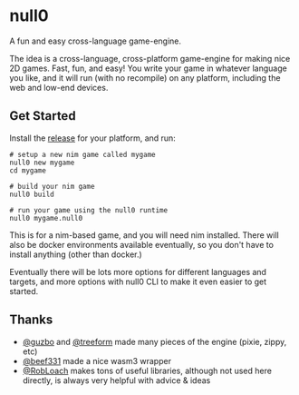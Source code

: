 # null0

A fun and easy cross-language game-engine.

The idea is a cross-language, cross-platform game-engine for making nice 2D games. Fast, fun, and easy! You write your game in whatever language you like, and it will run (with no recompile) on any platform, including the web and low-end devices.

## Get Started

Install the [release](https://github.com/notnullgames/null0/releases) for your platform, and run:

```
# setup a new nim game called mygame
null0 new mygame
cd mygame

# build your nim game
null0 build

# run your game using the null0 runtime
null0 mygame.null0
```

This is for a nim-based game, and you will need nim installed. There will also be docker environments available eventually, so you don't have to install anything (other than docker.)

Eventually there will be lots more options for different languages and targets, and more options with null0 CLI to make it even easier to get started.


## Thanks

- [@guzbo](https://github.com/guzbo) and [@treeform](https://github.com/treeform) made many pieces of the engine (pixie, zippy, etc)
- [@beef331](https://github.com/beef331) made a nice wasm3 wrapper
- [@RobLoach](https://github.com/RobLoach) makes tons of useful libraries, although not used here directly, is always very helpful with advice & ideas
